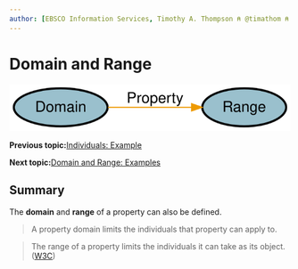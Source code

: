 ```yaml
---
author: [EBSCO Information Services, Timothy A. Thompson ⍝ @timathom ⍝ @timathom@indieweb.social]
---
```


# Domain and Range

![Simple network diagram showing two nodes (Domain on the left and Range on the right) linked by an edge labeled Property.](../../submaps/../img/ontology/domain_range.svg "Domain and Range")

**Previous topic:**[Individuals: Example](../../day_1/lesson_4/individuals_examples.md)

**Next topic:**[Domain and Range: Examples](../../day_1/lesson_4/domain_and_range_2.md)

## Summary

The **domain** and **range** of a property can also be defined.

> A property domain limits the individuals that property can apply to.

> The range of a property limits the individuals it can take as its object. \([W3C](https://www.w3.org/2007/09/OWL-Overview-es.html#s3.1)\)

